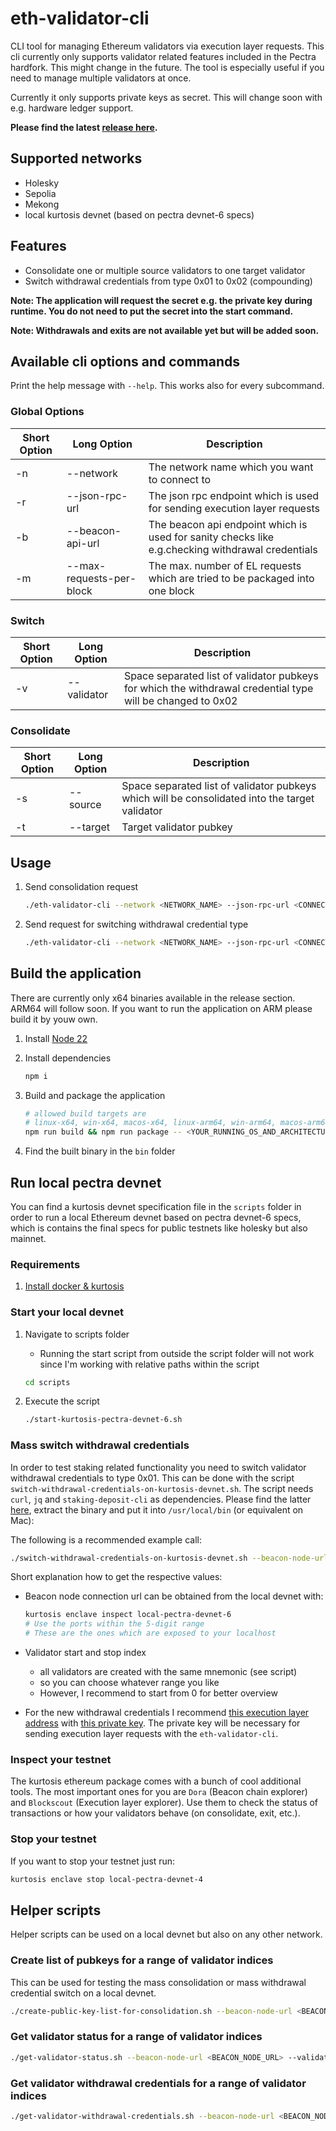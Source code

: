 # eth-validator-cli

CLI tool for managing Ethereum validators via execution layer requests. This cli currently only supports validator related features included in the Pectra hardfork. This might change in the future. The tool is especially useful if you need to manage multiple validators at once.

Currently it only supports private keys as secret. This will change soon with e.g. hardware ledger support.

**Please find the latest [release here](https://github.com/TobiWo/eth-validator-cli/releases).**

## Supported networks

* Holesky
* Sepolia
* Mekong
* local kurtosis devnet (based on pectra devnet-6 specs)

## Features

* Consolidate one or multiple source validators to one target validator
* Switch withdrawal credentials from type 0x01 to 0x02 (compounding)

**Note: The application will request the secret e.g. the private key during runtime. You do not need to put the secret into the start command.**

**Note: Withdrawals and exits are not available yet but will be added soon.**

## Available cli options and commands

Print the help message with `--help`. This works also for every subcommand.

### Global Options

| Short Option | Long Option | Description |
| --- | --- | --- |
| -n | --network | The network name which you want to connect to |
| -r | --json-rpc-url | The json rpc endpoint which is used for sending execution layer requests |
| -b | --beacon-api-url | The beacon api endpoint which is used for sanity checks like e.g.checking withdrawal credentials |
| -m | --max-requests-per-block | The max. number of EL requests which are tried to be packaged into one block |

### Switch

| Short Option | Long Option | Description |
| --- | --- | --- |
| -v | --validator | Space separated list of validator pubkeys for which the withdrawal credential type will be changed to 0x02 |

### Consolidate

| Short Option | Long Option | Description |
| --- | --- | --- |
| -s | --source | Space separated list of validator pubkeys which will be consolidated into the target validator |
| -t | --target | Target validator pubkey |

## Usage

1. Send consolidation request

    ```bash
    ./eth-validator-cli --network <NETWORK_NAME> --json-rpc-url <CONNECTION_STRING_TO_JSON_RPC_ENDPOINT> --beacon-api-url <CONNECTION_STRING_TO_BEACON_API_ENDPOINT> consolidate --source <SPACE_SEPARATED_LIST_OF_VALIDATORS_WHICH_SHOULD_BE_CONSOLIDATED_INTO_TARGET_VALIDATOR> --target <TARGET_VALIDATOR>
    ```

1. Send request for switching withdrawal credential type

    ```bash
    ./eth-validator-cli --network <NETWORK_NAME> --json-rpc-url <CONNECTION_STRING_TO_JSON_RPC_ENDPOINT> --beacon-api-url <CONNECTION_STRING_TO_BEACON_API_ENDPOINT> switch --validator <SPACE_SEPARATED_LIST_OF_VALIDATORS_FOR_WHICH_TO_SWITCH_WITHDRAWAL_CREDENTIAL_TYPE>
    ```

## Build the application

There are currently only x64 binaries available in the release section. ARM64 will follow soon. If you want to run the application on ARM please build it by youw own.

1. Install [Node 22](https://nodejs.org/en)
1. Install dependencies

    ```bash
    npm i
    ```

1. Build and package the application

    ```bash
    # allowed build targets are
    # linux-x64, win-x64, macos-x64, linux-arm64, win-arm64, macos-arm64
    npm run build && npm run package -- <YOUR_RUNNING_OS_AND_ARCHITECTURE>
    ```

1. Find the built binary in the `bin` folder

## Run local pectra devnet

You can find a kurtosis devnet specification file in the `scripts` folder in order to run a local Ethereum devnet based on pectra devnet-6 specs, which is contains the final specs for public testnets like holesky but also mainnet.

### Requirements

1. [Install docker & kurtosis](https://docs.kurtosis.com/install)

### Start your local devnet

1. Navigate to scripts folder
    * Running the start script from outside the script folder will not work since I'm working with relative paths within the script

    ```bash
    cd scripts
    ```

1. Execute the script

    ```bash
    ./start-kurtosis-pectra-devnet-6.sh
    ```

### Mass switch withdrawal credentials

In order to test staking related functionality you need to switch validator withdrawal credentials to type 0x01. This can be done with the script `switch-withdrawal-credentials-on-kurtosis-devnet.sh`. The script needs `curl`, `jq` and `staking-deposit-cli` as dependencies. Please find the latter [here](https://github.com/ethereum/staking-deposit-cli/releases), extract the binary and put it into `/usr/local/bin` (or equivalent on Mac):

The following is a recommended example call:

```bash
./switch-withdrawal-credentials-on-kurtosis-devnet.sh --beacon-node-url http://127.0.0.1:33006 --new-withdrawal-credentials 0x8943545177806ED17B9F23F0a21ee5948eCaa776 --validator_start_index 0 --validator_stop_index 100
```

Short explanation how to get the respective values:

* Beacon node connection url can be obtained from the local devnet with:

    ```bash
    kurtosis enclave inspect local-pectra-devnet-6
    # Use the ports within the 5-digit range
    # These are the ones which are exposed to your localhost 
    ```

* Validator start and stop index
    * all validators are created with the same mnemonic (see script)
    * so you can choose whatever range you like
    * However, I recommend to start from 0 for better overview
* For the new withdrawal credentials I recommend [this execution layer address](https://github.com/ethpandaops/ethereum-package/blob/1704194121ba25e1e845f210f248b9b5993d24c2/src/prelaunch_data_generator/genesis_constants/genesis_constants.star#L12) with [this private key](https://github.com/ethpandaops/ethereum-package/blob/1704194121ba25e1e845f210f248b9b5993d24c2/src/prelaunch_data_generator/genesis_constants/genesis_constants.star#L13). The private key will be necessary for sending execution layer requests with the `eth-validator-cli`.

### Inspect your testnet

The kurtosis ethereum package comes with a bunch of cool additional tools. The most important ones for you are `Dora` (Beacon chain explorer) and `Blockscout` (Execution layer explorer). Use them to check the status of transactions or how your validators behave (on consolidate, exit, etc.).

### Stop your testnet

If you want to stop your testnet just run:

```bash
kurtosis enclave stop local-pectra-devnet-4
```

## Helper scripts

Helper scripts can be used on a local devnet but also on any other network.

### Create list of pubkeys for a range of validator indices

This can be used for testing the mass consolidation or mass withdrawal credential switch on a local devnet.

```bash
./create-public-key-list-for-consolidation.sh --beacon-node-url <BEACON_NODE_URL> --validator-start-index <VALIDATOR_START_INDEX> --validator-stop-index <VALIDATOR_STOP_INDEX>
```

### Get validator status for a range of validator indices

```bash
./get-validator-status.sh --beacon-node-url <BEACON_NODE_URL> --validator-start-index <VALIDATOR_START_INDEX> --validator-stop-index <VALIDATOR_STOP_INDEX>
```

### Get validator withdrawal credentials for a range of validator indices

```bash
./get-validator-withdrawal-credentials.sh --beacon-node-url <BEACON_NODE_URL> --validator-start-index <VALIDATOR_START_INDEX> --validator-stop-index <VALIDATOR_STOP_INDEX>
```
